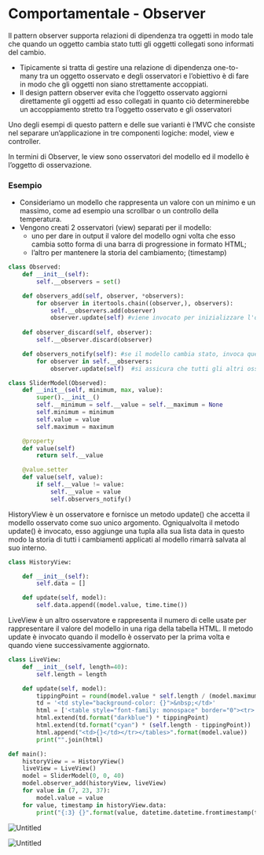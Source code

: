 # Comportamentale - Observer

Il pattern observer supporta relazioni di dipendenza tra oggetti in modo tale che quando un oggetto cambia stato tutti gli oggetti collegati sono informati del cambio.

- Tipicamente si tratta di gestire una relazione di dipendenza one-to-many tra un oggetto osservato e degli osservatori e l’obiettivo è di fare in modo che gli oggetti non siano strettamente accoppiati.
- Il design pattern observer evita che l’oggetto osservato aggiorni direttamente gli oggetti ad esso collegati in quanto ciò determinerebbe un accoppiamento stretto tra l’oggetto osservato e gli osservatori

Uno degli esempi di questo pattern e delle sue varianti è l’MVC che consiste nel separare un’applicazione in tre componenti logiche: model, view e controller.

In termini di Observer, le view sono osservatori del modello ed il modello è l’oggetto di osservazione.

### Esempio

- Consideriamo un modello che rappresenta un valore con un minimo e un massimo, come ad esempio una scrollbar o un controllo della temperatura.
- Vengono creati 2 osservatori (view) separati per il modello:
    - uno per dare in output il valore del modello ogni volta che esso cambia sotto forma di una barra di progressione in formato HTML;
    - l’altro per mantenere la storia del cambiamento; (timestamp)
    

```python
class Observed:
	def __init__(self):
		self.__observers = set()

	def observers_add(self, observer, *observers):
		for observer in itertools.chain((observer,), observers):
			self.__observers.add(observer)
			observer.update(self) #viene invocato per inizializzare l'osservatore con lo stato attuale del modello
	
	def observer_discard(self, observer):
		self.__observer.discard(observer)

	def observers_notify(self): #se il modello cambia stato, invoca questo metodo
		for observer in self.__observers:
			observer.update(self)  #si assicura che tutti gli altri osservatori effettuino un altro check
```

```python
class SliderModel(Observed):
	def __init__(self, minimum, max, value):
		super().__init__()
		self.__minimum = self.__value = self.__maximum = None
		self.minimum = minimum
		self.value = value
		self.maximum = maximum

	@property
	def value(self)
		return self.__value

	@value.setter
	def value(self, value):
		if self.__value != value:
			self.__value = value
			self.observers_notify()
```

HistoryView è un osservatore e fornisce un metodo update() che accetta il modello osservato come suo unico argomento. Ogniqualvolta il metodo update() è invocato, esso aggiunge una tupla alla sua lista data in questo modo la storia di tutti i cambiamenti applicati al modello rimarrà salvata al suo interno.

```python
class HistoryView:

	def __init__(self):
		self.data = []

	def update(self, model):
		self.data.append((model.value, time.time())
```

LiveView è un altro osservatore e rappresenta il numero di celle usate per rappresentare il valore del modello in una riga della tabella HTML. Il metodo update è invocato quando il modello è osservato per la prima volta e quando viene successivamente aggiornato. 

```python
class LiveView:
	def __init__(self, length=40):
		self.length = length

	def update(self, model):
		tippingPoint = round(model.value * self.length / (model.maximum - model.minimum))
		td = '<td style="background-color: {}">&nbsp;</td>'
		html = ['<table style="font-family: monospace" border="0"><tr>']
		html.extend(td.format("darkblue") * tippingPoint)
		html.extend(td.format("cyan") * (self.length - tippingPoint))
		html.append("<td>{}</td></tr></tables>".format(model.value))
		print("".join(html)

```

```python
def main():
	historyView = = HistoryView()
	liveView = LiveView()
	model = SliderModel(0, 0, 40) 
	model.observer_add(historyView, liveView)
	for value in (7, 23, 37):
		model.value = value
	for value, timestamp in historyView.data:
		print("{:3} {}".format(value, datetime.datetime.fromtimestamp(timestamp)), file=sys.stderr)
```

![Untitled](Untitled%204.png)

![Untitled](Untitled%205.png)